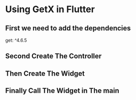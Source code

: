 # Using GetX in Flutter

## First we need to add the dependencies
get: ^4.6.5

## Second Create The Controller

## Then Create The Widget

## Finally Call The Widget in The main